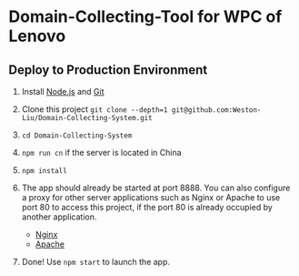 # Domain-Collecting-Tool for WPC of Lenovo

## Deploy to Production Environment

1. Install [Node.js](https://nodejs.org/en/download/current/) and [Git](https://git-scm.com/downloads)

2. Clone this project `git clone --depth=1 git@github.com:Weston-Liu/Domain-Collecting-System.git`

3. `cd Domain-Collecting-System`

4. `npm run cn` if the server is located in China

5. `npm install`

6. The app should already be started at port 8888. You can also configure a proxy for other server applications such as Nginx or Apache to use port 80 to access this project, if the port 80 is already occupied by another application.
    * [Nginx](http://stackoverflow.com/questions/5009324/node-js-nginx-what-now/5015178#5015178)
    * [Apache](http://stackoverflow.com/questions/9831594/apache-and-node-js-on-the-same-server/18604082#18604082)

7. Done! Use `npm start` to launch the app.

